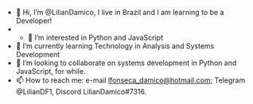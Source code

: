 - 👋 Hi, I’m @LilianDamico, I live in Brazil and I am learning to be a Developer!
- - 👀 I’m interested in Python and JavaScript
- 🌱 I’m currently learning Technology in Analysis and Systems Development
- 💞️ I’m looking to collaborate on systems development in Python and JavaScript, for while.
- 📫 How to reach me: e-mail lfonseca_damico@hotmail.com; Telegram @LilianDF1, Discord LilianDamico#7316.

<!---
LilianDamico/LilianDamico is a ✨ special ✨ repository because its `README.md` (this file) appears on your GitHub profile.
You can click the Preview link to take a look at your changes.
--->
